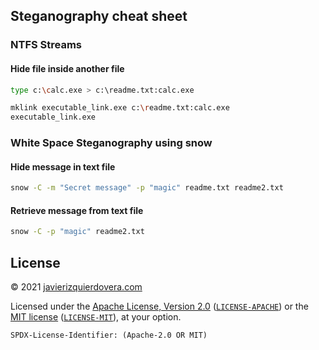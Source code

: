 ## Steganography cheat sheet

### NTFS Streams

#### Hide file inside another file

```sh
type c:\calc.exe > c:\readme.txt:calc.exe
```
```sh
mklink executable_link.exe c:\readme.txt:calc.exe
executable_link.exe
```

### White Space Steganography using snow

#### Hide message in text file

```sh
snow -C -m "Secret message" -p "magic" readme.txt readme2.txt
```

#### Retrieve message from text file

```sh
snow -C -p "magic" readme2.txt
```

## License

© 2021 [javierizquierdovera.com](https://javierizquierdovera.com)

Licensed under the [Apache License, Version 2.0](https://www.apache.org/licenses/LICENSE-2.0) ([`LICENSE-APACHE`](LICENSE-APACHE)) or the [MIT license](https://opensource.org/licenses/MIT) ([`LICENSE-MIT`](LICENSE-MIT)), at your option.

`SPDX-License-Identifier: (Apache-2.0 OR MIT)`